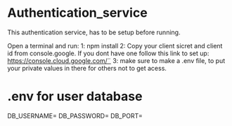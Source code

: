 # Authentication_service

This authentication service, has to be setup before running. 

Open a terminal and run:
1: npm install 
2: Copy your client sicret and client id from console.google. If you dont have one follow this link to set up: https://console.cloud.google.com/¨
3: make sure to make a .env file, to put your private values in there for others not to get acess.

# .env for user database
DB_USERNAME=<username>
DB_PASSWORD=<password>
DB_PORT=<port>